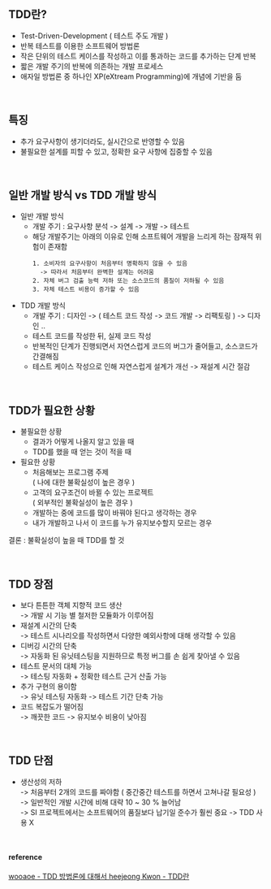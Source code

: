 ## TDD란? 
+ Test-Driven-Development ( 테스트 주도 개발 )
+ 반복 테스트를 이용한 소프트웨어 방법론
+ 작은 단위의 테스트 케이스를 작성하고 이를 통과하는 코드를 추가하는 단계 반복
+ 짧은 개발 주기의 반복에 의존하는 개발 프로세스
+ 애자일 방법론 중 하나인 XP(eXtream Programming)에 개념에 기반을 둠

<br>

## 특징
+ 추가 요구사항이 생기더라도, 실시간으로 반영할 수 있음
+ 불필요한 설계를 피할 수 있고, 정확한 요구 사항에 집중할 수 있음

<br>

## 일반 개발 방식 vs TDD 개발 방식
+ 일반 개발 방식
  + 개발 주기 : 요구사항 분석 -> 설계 -> 개발 -> 테스트
  + 해당 개발주기는 아래의 이유로 인해 소프트웨어 개발을 느리게 하는 잠재적 위험이 존재함  
    ```
    1. 소비자의 요구사항이 처음부터 명확하지 않을 수 있음
      -> 따라서 처음부터 완벽한 설계는 어려움
    2. 자체 버그 검출 능력 저하 또는 소스코드의 품질이 저하될 수 있음
    3. 자체 테스트 비용이 증가할 수 있음
    ```
+ TDD 개발 방식
  + 개발 주기 : 디자인 -> ( 테스트 코드 작성 -> 코드 개발 -> 리팩토링 ) -> 디자인 .. 
  + 테스트 코드를 작성한 뒤, 실제 코드 작성
  + 반복적인 단계가 진행되면서 자연스럽게 코드의 버그가 줄어들고, 소스코드가 간결해짐
  + 테스트 케이스 작성으로 인해 자연스럽게 설계가 개선 -> 재설계 시간 절감

<br>

## TDD가 필요한 상황
+ 불필요한 상황
  + 결과가 어떻게 나올지 알고 있을 때
  + TDD를 했을 때 얻는 것이 적을 때
+ 필요한 상황
  + 처음해보는 프로그램 주제  
    ( 나에 대한 불확실성이 높은 경우 )  
  + 고객의 요구조건이 바뀔 수 있는 프로젝트  
    ( 외부적인 불확실성이 높은 경우 )  
  + 개발하는 중에 코드를 많이 바꿔야 된다고 생각하는 경우  
  + 내가 개발하고 나서 이 코드를 누가 유지보수할지 모르는 경우  
  
결론 : 불확실성이 높을 때 TDD를 할 것

<br> 

## TDD 장점
+ 보다 튼튼한 객체 지향적 코드 생산  
  -> 개발 시 기능 별 철저한 모듈화가 이루어짐  
+ 재설계 시간의 단축  
  -> 테스트 시나리오를 작성하면서 다양한 예외사항에 대해 생각할 수 있음  
+ 디버깅 시간의 단축  
  -> 자동화 된 유닛테스팅을 지원하므로 특정 버그를 손 쉽게 찾아낼 수 있음  
+ 테스트 문서의 대체 가능  
  -> 테스팅 자동화 + 정확한 테스트 근거 산출 가능  
+ 추가 구현의 용이함  
  -> 유닛 테스팅 자동화 -> 테스트 기간 단축 가능  
+ 코드 복잡도가 떨어짐  
  -> 깨끗한 코드 -> 유지보수 비용이 낮아짐  
  
<br>

## TDD 단점
+ 생산성의 저하  
  -> 처음부터 2개의 코드를 짜야함 ( 중간중간 테스트를 하면서 고쳐나갈 필요성 )  
  -> 일반적인 개발 시간에 비해 대략 10 ~ 30 % 늘어남  
  -> SI 프로젝트에서는 소프트웨어의 품질보다 납기일 준수가 훨씬 중요 -> TDD 사용 X  

<br>

#### reference  
[ wooaoe - TDD 방법론에 대해서 ](https://wooaoe.tistory.com/33)
[ heejeong Kwon - TDD란 ](https://gmlwjd9405.github.io/2018/06/03/agile-tdd.html)
